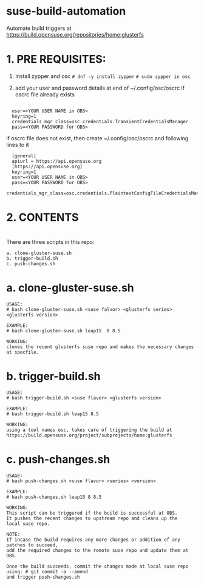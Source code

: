 # suse-build-automation
Automate build triggers at https://build.opensuse.org/repositories/home:glusterfs


# 1. PRE REQUISITES:

1. Install zypper and osc
  ```# dnf -y install zypper```
  ```# sudo zypper in osc```

2. add your user and password details at end of ~/.config/osc/oscrc if oscrc file already exists
  ```# vim ~/.config/osc/oscrc

    user=<YOUR USER NAME in OBS>
    keyring=1
    credentials_mgr_class=osc.credentials.TransientCredentialsManager
    pass=<YOUR PASSWORD for OBS>
  ```
  
  if oscrc file does not exist, then create ~/.config/osc/oscrc and following lines to it
  ```
    [general]
    apiurl = https://api.opensuse.org
    [https://api.opensuse.org]
    keyring=1
    user=<YOUR USER NAME in OBS>
    pass=<YOUR PASSWORD for OBS>
    credentials_mgr_class=osc.credentials.PlaintextConfigFileCredentialsManager
  ```



# 2. CONTENTS
# 
There are three scripts in this repo:

	a. clone-gluster-suse.sh
	b. trigger-build.sh
	c. push-changes.sh



# a. clone-gluster-suse.sh
```
USAGE:
# bash clone-gluster-suse.sh <suse falvor> <glusterfs series> <glusterfs version>

EXAMPLE:
# bash clone-gluster-suse.sh leap15  8 8.5

WORKING:
clones the recent glusterfs suse repo and makes the necessary changes at specfile.
```



# b. trigger-build.sh
```
USAGE:
# bash trigger-build.sh <suse flavor> <glusterfs version>

EXAMPLE:
# bash trigger-build.sh leap15 8.5

WORKING:
using a tool names osc, takes care of triggering the build at  
https://build.opensuse.org/project/subprojects/home:glusterfs
```


# c. push-changes.sh
```
USAGE:
# bash push-changes.sh <suse flavor> <series> <version>

EXAMPLE:
# bash push-changes.sh leap15 8 8.5 

WORKING:
This script can be triggered if the build is successful at OBS.
It pushes the recent changes to upstream repo and cleans up the
local suse repo.

NOTE:
If incase the build requires any more changes or addition of any patches to succeed, 
add the required changes to the remote suse repo and update them at OBS.

Once the build succeeds, commit the changes made at local suse repo using: # git commit -a --amend
and trigger push-changes.sh

```
